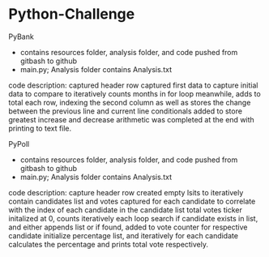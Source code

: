 # Python-Challenge

PyBank
- contains resources folder, analysis folder, and code pushed from gitbash to github 
- main.py; Analysis folder contains Analysis.txt

code description: 
captured header row 
captured first data to capture initial data to compare to 
iteratively counts months in for loop 
meanwhile, adds to total each row, indexing the second column 
    as well as stores the change between the previous line and current line 
conditionals added to store greatest increase and decrease 
arithmetic was completed at the end with printing to text file. 

PyPoll
- contains resources folder, analysis folder, and code pushed from gitbash to github 
- main.py; Analysis folder contains Analysis.txt

code description: 
capture header row 
created empty lsits to iteratively contain candidates list and votes captured for each candidate to correlate with the index of each candidate in the candidate list 
total votes ticker initalized at 0, counts iteratively each loop
search if candidate exists in list, and either appends list or if found, added to vote counter for respective candidate
initialize percentage list, and iteratively for each candidate calculates the percentage and prints total vote respectively. 